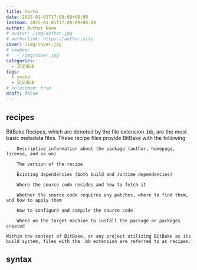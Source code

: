 ```yaml
---
title: Yocto
date: 2025-01-01T17:09:09+08:00
lastmod: 2025-01-01T17:09:09+08:00
author: Author Name
# avatar: /img/author.jpg
# authorlink: https://author.site
cover: /img/cover.jpg
# images:
#   - /img/cover.jpg
categories:
  - 交叉编译
tags:
  - yocto
  - 交叉编译
# nolastmod: true
draft: false
---
```



<!--more-->

## recipes
 BitBake Recipes, which are denoted by the file extension .bb, are the most basic metadata files. These recipe files provide BitBake with the following:
```plain
    Descriptive information about the package (author, homepage, license, and so on)

    The version of the recipe

    Existing dependencies (both build and runtime dependencies)

    Where the source code resides and how to fetch it

    Whether the source code requires any patches, where to find them, and how to apply them

    How to configure and compile the source code

    Where on the target machine to install the package or packages created

Within the context of BitBake, or any project utilizing BitBake as its build system, files with the .bb extension are referred to as recipes. 
```

## syntax

